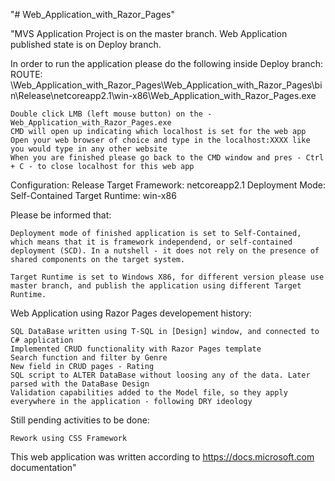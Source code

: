 "# Web_Application_with_Razor_Pages"

"MVS Application Project is on the master branch. Web Application published state is on Deploy branch.

In order to run the application please do the following inside Deploy branch: ROUTE: \Web_Application_with_Razor_Pages\Web_Application_with_Razor_Pages\bin\Release\netcoreapp2.1\win-x86\Web_Application_with_Razor_Pages.exe

    Double click LMB (left mouse button) on the - Web_Application_with_Razor_Pages.exe
    CMD will open up indicating which localhost is set for the web app
    Open your web browser of choice and type in the localhost:XXXX like you would type in any other website
    When you are finished please go back to the CMD window and pres - Ctrl + C - to close localhost for this web app

Configuration: Release Target Framework: netcoreapp2.1 Deployment Mode: Self-Contained Target Runtime: win-x86

Please be informed that:

    Deployment mode of finished application is set to Self-Contained, which means that it is framework independend, or self-contained deployment (SCD). In a nutshell - it does not rely on the presence of shared components on the target system.

    Target Runtime is set to Windows X86, for different version please use master branch, and publish the application using different Target Runtime.

Web Application using Razor Pages developement history:

    SQL DataBase written using T-SQL in [Design] window, and connected to C# application
    Implemented CRUD functionality with Razor Pages template
    Search function and filter by Genre
    New field in CRUD pages - Rating
    SQL script to ALTER DataBase without loosing any of the data. Later parsed with the DataBase Design
    Validation capabilities added to the Model file, so they apply everywhere in the application - following DRY ideology

Still pending activities to be done:

    Rework using CSS Framework

This web application was written according to https://docs.microsoft.com documentation"

